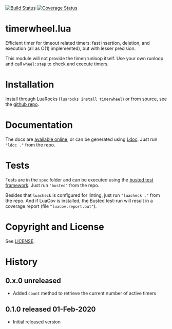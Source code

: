 [![Build Status](https://travis-ci.com/Tieske/timerwheel.lua.svg?branch=master)](https://travis-ci.com/Tieske/timerwheel.lua)
[![Coverage Status](https://coveralls.io/repos/github/Tieske/timerwheel.lua/badge.svg?branch=master)](https://coveralls.io/github/Tieske/timerwheel.lua?branch=master)


timerwheel.lua
==============

Efficient timer for timeout related timers: fast insertion, deletion, and
execution (all as O(1) implemented), but with lesser precision.

This module will not provide the timer/runloop itself. Use your own runloop
and call `wheel:step` to check and execute timers.


Installation
============

Install through LuaRocks (`luarocks install timerwheel`) or from source, see the
[github repo](https://github.com/Tieske/timerwheel.lua).

Documentation
=============

The docs are [available online](https://tieske.github.io/timerwheel.lua/), or can
be generated using [Ldoc](http://stevedonovan.github.io/ldoc/). Just run
`"ldoc ."` from the repo.


Tests
=====

Tests are in the `spec` folder and can be executed using the
[busted test framework](http://olivine-labs.github.io/busted/). Just run
`"busted"` from the repo.

Besides that `luacheck` is configured for linting, just run `"luacheck ."` from
the repo. And if LuaCov is installed, the Busted test-run will result in a
coverage report (file `"luacov.report.out"`).


Copyright and License
=====================

See [LICENSE](https://github.com/Tieske/timerwheel.lua/blob/master/LICENSE).

History
=======

## 0.x.0 unreleased

  - Added `count` method to retrieve the current number of active timers

## 0.1.0 released 01-Feb-2020

  - Initial released version
